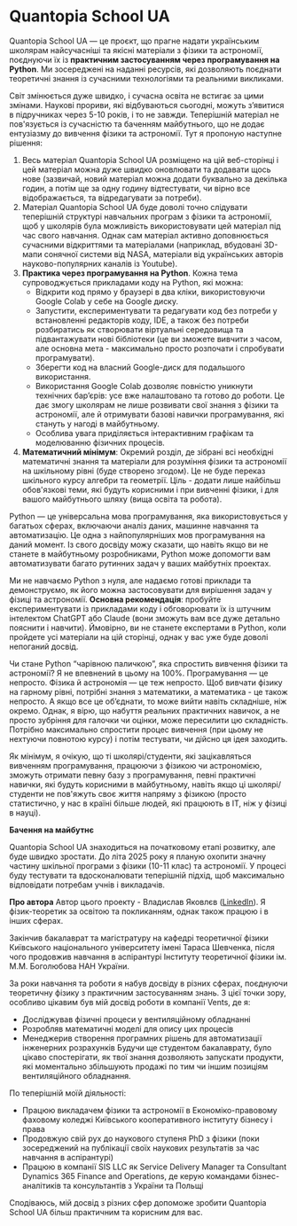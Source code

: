 # Quantopia School UA

Quantopia School UA — це проєкт, що прагне надати українським школярам найсучасніші та якісні матеріали з фізики та астрономії, поєднуючи їх із **практичним застосуванням через програмування на Python**. Ми зосереджені на наданні ресурсів, які дозволяють поєднати теоретичні знання із сучасними технологіями та реальними викликами.

Світ змінюється дуже швидко, і сучасна освіта не встигає за цими змінами. Наукові прориви, які відбуваються сьогодні, можуть з’явитися в підручниках через 5-10 років, і то не завжди. Теперішній матеріал не пов'язується із сучасністю та баченням майбутнього, що не додає ентузіазму до вивчення фізики та астрономії. Тут я пропоную наступне рішення:
1) Весь матеріал Quantopia School UA розміщено на цій веб-сторінці і цей матеріал можна дуже швидко оновлювати та додавати щось нове (зазвичай, новий матеріал можна додати буквально за декілька годин, а потім ще за одну годину відтестувати, чи вірно все відображається, та відредагувати за потреби).
2) Матеріал Quantopia School UA буде доволі точно слідувати теперішній структурі навчальних програм з фізики та астрономії, щоб у школярів була можливість використовувати цей матеріал під час свого навчання. Однак сам матеріал активно доповнюється сучасними відкриттями та матеріалами (наприклад, вбудовані 3D-мапи сонячної системи від NASA, матеріали від українських авторів науково-популярних каналів із Youtube).
3) **Практика через програмування на Python**. Кожна тема супроводжується прикладами коду на Python, які можна:
    - Відкрити код прямо у браузері в два кліки, використовуючи Google Colab у себе на Google диску.
    - Запустити, експериментувати та редагувати код без потреби у встановленні редакторів коду, IDE, а також без потреби розбиратись як створювати віртуальні середовища та підвантажувати нові бібліотеки (це ви зможете вивчити з часом, але основна мета - максимально просто розпочати і спробувати програмувати).
    - Зберегти код на власний Google-диск для подальшого використання.
    - Використання Google Colab дозволяє повністю уникнути технічних бар’єрів: усе вже налаштовано та готово до роботи. Це дає змогу школярам не лише розвивати свої знання з фізики та астрономії, але й отримувати базові навички програмування, які стануть у нагоді в майбутньому.
    - Особлива увага приділяється інтерактивним графікам та моделюванню фізичних процесів.
4) **Математичний мінімум**: Окремий розділ, де зібрані всі необхідні математичні знання та матеріали для розуміння фізики та астрономії на шкільному рівні (буде створено згодом). Це не буде переказ шкільного курсу алгебри та геометрії. Ціль - додати лише найбільш обов'язкові теми, які будуть корисними і при вивченні фізики, і для вашого майбутнього шляху (вища освіта та робота).

Python — це універсальна мова програмування, яка використовується у багатьох сферах, включаючи аналіз даних, машинне навчання та автоматизацію. Це одна з найпопулярніших мов програмування на даний момент. Із свого досвіду можу сказати, що навіть якщо ви не станете в майбутньому розробниками, Python може допомогти вам автоматизувати багато рутинних задач у ваших майбутніх проектах.

Ми не навчаємо Python з нуля, але надаємо готові приклади та демонструємо, як його можна застосовувати для вирішення задач у фізиці та астрономії. **Основна рекомендація**: пробуйте експериментувати із прикладами коду і обговорювати їх із штучним інтелектом ChatGPT або Claude (вони зможуть вам все дуже детально пояснити і навчити). Ймовірно, ви не станете експертами в Python, коли пройдете усі матеріали на цій сторінці, однак у вас уже буде доволі непоганий досвід.

Чи стане Python “чарівною паличкою”, яка спростить вивчення фізики та астрономії? Я не впевнений в цьому на 100%. Програмування — це непросто. Фізика й астрономія — це теж непросто. Щоб вивчати фізику на гарному рівні, потрібні знання з математики, а математика - це також непросто. А якщо все це об’єднати, то може вийти навіть складніше, ніж окремо. Однак, я вірю, що набуття реальних практичних навичок, а не просто зубріння для галочки чи оцінки, може пересилити цю складність. Потрібно максимально спростити процес вивчення (при цьому не нехтуючи повнотою курсу) і потім тестувати, чи дійсно ця ідея заходить.

Як мінімум, я очікую, що ті школярі/студенти, які зацікавляться вивченням програмування, працюючи з фізикою чи астрономією, зможуть отримати певну базу з програмування, певні практичні навички, які будуть корисними в майбутньому, навіть якщо ці школярі/студенти не пов'яжуть своє життя напряму з фізикою (просто статистично, у нас в країні більше людей, які працюють в IT, ніж у фізиці в науці).

**Бачення на майбутнє**

Quantopia School UA знаходиться на початковому етапі розвитку, але буде швидко зростати. До літа 2025 року я планую охопити значну частину шкільної програми з фізики (10-11 клас) та астрономії. У процесі буду тестувати та вдосконалювати теперішній підхід, щоб максимально відповідати потребам учнів і викладачів.

**Про автора**
Автор цього проекту - Владислав Яковлєв ([LinkedIn](https://www.linkedin.com/in/vladyslav-yakovliev/)). Я фізик-теоретик за освітою та покликанням, однак також працюю і в інших сферах.

Закінчив бакалаврат та магістратуру на кафедрі теоретичної фізики Київського національного університету імені Тараса Шевченка, після чого продовжив навчання в аспірантурі Інституту теоретичної фізики ім. М.М. Боголюбова НАН України.

За роки навчання та роботи я набув досвіду в різних сферах, поєднуючи теоретичну фізику з практичним застосуванням знань. З цієї точки зору, особливо цікавим був мій досвід роботи в компанії Vents, де я:
- Досліджував фізичні процеси у вентиляційному обладнанні
- Розробляв математичні моделі для опису цих процесів
- Менеджерив створення програмних рішень для автоматизації інженерних розрахунків
Будучи ще студентом бакалаврату, було цікаво спостерігати, як твої знання дозволяють запускати продукти, які моментально збільшують продажі по тим чи іншим позиціям вентиляційного обладнання.

По теперішній моїй діяльності:
- Працюю викладачем фізики та астрономії в Економіко-правовому фаховому коледжі Київського кооперативного інституту бізнесу і права
- Продовжую свій рух до наукового ступеня PhD з фізики (поки зосереджений на публікації своїх наукових результатів за час навчання в аспірантурі)
- Працюю в компанії SIS LLC як Service Delivery Manager та Consultant Dynamics 365 Finance and Operations, де керую командами бізнес-аналітиків та консультантів з України та Польщі

Сподіваюсь, мій досвід з різних сфер допоможе зробити Quantopia School UA більш практичним та корисним для вас.

```{tableofcontents}
```
